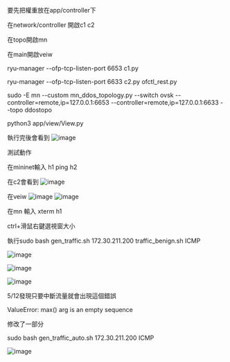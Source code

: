 要先把權重放在app/controller下

在network/controller 開啟c1 c2

在topo開啟mn

在main開啟veiw

ryu-manager --ofp-tcp-listen-port 6653 c1.py

ryu-manager --ofp-tcp-listen-port 6633 c2.py ofctl_rest.py

sudo -E mn --custom mn_ddos_topology.py --switch ovsk  --controller=remote,ip=127.0.0.1:6653  --controller=remote,ip=127.0.0.1:6633 --topo ddostopo

python3 app/view/View.py

執行完後會看到
![image](https://github.com/ianyang66/NTU-SDN-2024/assets/106331489/c337b7a9-afb8-477f-ae5a-4cbfc769ca86)

測試動作

在mininet輸入 h1 ping h2

在c2會看到
![image](https://github.com/ianyang66/NTU-SDN-2024/assets/106331489/221927b4-1589-4a98-9783-b8531205cee2)

在veiw
![image](https://github.com/ianyang66/NTU-SDN-2024/assets/106331489/f93b21da-f4a7-4a8d-a999-02590fcc5790)
![image](https://github.com/ianyang66/NTU-SDN-2024/assets/106331489/a11b1951-0958-4c56-a846-359182f8b803)

在mn 輸入 xterm h1 

ctrl+滑鼠右鍵選視窗大小

執行sudo bash gen_traffic.sh 172.30.211.200 traffic_benign.sh ICMP

![image](https://github.com/ianyang66/NTU-SDN-2024/assets/106331489/eb152f25-5974-47ac-a879-9609829bed76)

![image](https://github.com/ianyang66/NTU-SDN-2024/assets/106331489/4a02f1cb-eff6-4b9f-af5e-1c28fa50dcdc)

![image](https://github.com/ianyang66/NTU-SDN-2024/assets/106331489/51598321-a39f-42cc-9aed-fbf41273cf44)

5/12發現只要中斷流量就會出現這個錯誤

ValueError: max() arg is an empty sequence

修改了一部分

 sudo bash gen_traffic_auto.sh 172.30.211.200 ICMP

 ![image](https://github.com/ianyang66/NTU-SDN-2024/assets/106331489/f16d2871-6851-4d0b-a4fc-c85fafc31202)

